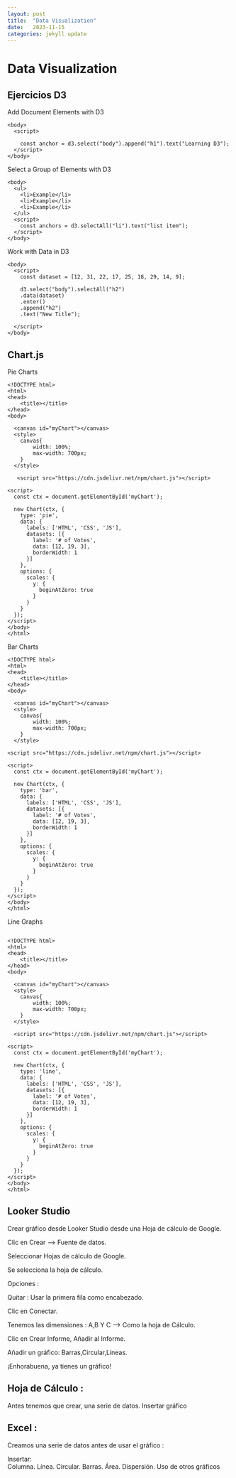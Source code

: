 ```yaml
---
layout: post
title:  "Data Visualization"
date:   2023-11-15
categories: jekyll update
---
```


# Data Visualization

## Ejercicios D3 

 Add Document Elements with D3

~~~~
<body>
  <script>
 
    const anchor = d3.select("body").append("h1").text("Learning D3");
  </script>
</body>
~~~~

Select a Group of Elements with D3

~~~~
<body>
  <ul>
    <li>Example</li>
    <li>Example</li>
    <li>Example</li>
  </ul>
  <script>
    const anchors = d3.selectAll("li").text("list item");
  </script>
</body>
~~~~

Work with Data in D3

~~~~
<body>
  <script>
    const dataset = [12, 31, 22, 17, 25, 18, 29, 14, 9];
    
    d3.select("body").selectAll("h2")
    .data(dataset)
    .enter()
    .append("h2")
    .text("New Title");

  </script>
</body>
~~~~



## Chart.js


Pie Charts
~~~~
<!DOCTYPE html>
<html>
<head>
	<title></title>
</head>
<body>
	
  <canvas id="myChart"></canvas>
  <style>
  	canvas{
  		width: 100%;
  		max-width: 700px;
  	}
  </style>

   <script src="https://cdn.jsdelivr.net/npm/chart.js"></script>

<script>
  const ctx = document.getElementById('myChart');

  new Chart(ctx, {
    type: 'pie',
    data: {
      labels: ['HTML', 'CSS', 'JS'],
      datasets: [{
        label: '# of Votes',
        data: [12, 19, 3],
        borderWidth: 1
      }]
    },
    options: {
      scales: {
        y: {
          beginAtZero: true
        }
      }
    }
  });
</script>
</body>
</html>
~~~~


Bar Charts

~~~~
<!DOCTYPE html>
<html>
<head>
	<title></title>
</head>
<body>
	
  <canvas id="myChart"></canvas>
  <style>
  	canvas{
  		width: 100%;
  		max-width: 700px;
  	}
  </style>

<script src="https://cdn.jsdelivr.net/npm/chart.js"></script>

<script>
  const ctx = document.getElementById('myChart');

  new Chart(ctx, {
    type: 'bar',
    data: {
      labels: ['HTML', 'CSS', 'JS'],
      datasets: [{
        label: '# of Votes',
        data: [12, 19, 3],
        borderWidth: 1
      }]
    },
    options: {
      scales: {
        y: {
          beginAtZero: true
        }
      }
    }
  });
</script>
</body>
</html>
~~~~

Line Graphs 

~~~~

<!DOCTYPE html>
<html>
<head>
	<title></title>
</head>
<body>
	
  <canvas id="myChart"></canvas>
  <style>
  	canvas{
  		width: 100%;
  		max-width: 700px;
  	}
  </style>

  <script src="https://cdn.jsdelivr.net/npm/chart.js"></script>

<script>
  const ctx = document.getElementById('myChart');

  new Chart(ctx, {
    type: 'line',
    data: {
      labels: ['HTML', 'CSS', 'JS'],
      datasets: [{
        label: '# of Votes',
        data: [12, 19, 3],
        borderWidth: 1
      }]
    },
    options: {
      scales: {
        y: {
          beginAtZero: true
        }
      }
    }
  });
</script>
</body>
</html>
~~~~

## Looker Studio

Crear gráfico desde Looker Studio desde una Hoja de cálculo de Google.



Clic en Crear  --> Fuente de datos.

Seleccionar Hojas de cálculo de Google.

Se selecciona la hoja de cálculo.

Opciones :

Quitar : Usar la primera fila como encabezado.

Clic en Conectar.

Tenemos las dimensiones : A,B Y C --> Como la hoja de Cálculo.


Clic en Crear Informe, Añadir al Informe.

Añadir un gráfico: Barras,Circular,Líneas.

¡Enhorabuena, ya tienes un gráfico!



## Hoja de Cálculo :

Antes tenemos que crear, una serie de datos.
Insertar gráfico

## Excel :

Creamos una serie de datos antes de usar el gráfico :

Insertar:  
Columna.
Línea.
Circular.
Barras.
Área.
Dispersión.
Uso de otros gráficos
